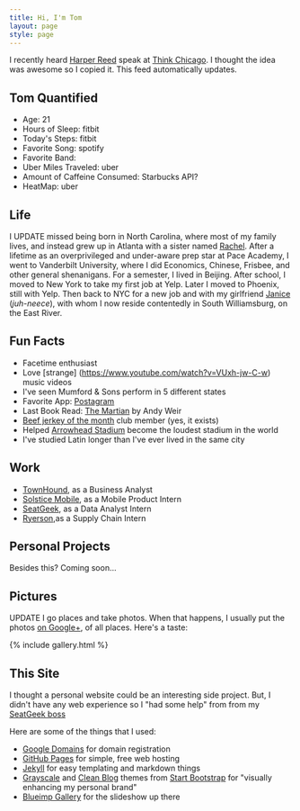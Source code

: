 ```yaml
---
title: Hi, I'm Tom
layout: page
style: page
---
```



I recently heard [Harper Reed](http://harperreed.com/#/) speak at [Think Chicago](http://www.thinkchicago.net). I thought the idea was awesome so I copied it. This feed automatically updates.
## Tom Quantified
* Age: 21
* Hours of Sleep: fitbit
* Today's Steps: fitbit
* Favorite Song: spotify
* Favorite Band:
* Uber Miles Traveled: uber
* Amount of Caffeine Consumed: Starbucks API?
* HeatMap:  uber

## Life


I UPDATE missed being born in North Carolina, where most of my family lives, and instead grew up in Atlanta with a sister named [Rachel](https://www.facebook.com/profile.php?id=2717269). After a lifetime as an overprivileged and under-aware prep star at Pace Academy, I went to Vanderbilt University, where I did Economics, Chinese, Frisbee, and other general shenanigans. For a semester, I lived in Beijing. After school, I moved to New York to take my first job at Yelp. Later I moved to Phoenix, still with Yelp. Then back to NYC for a new job and with my girlfriend [Janice](https://www.facebook.com/janice.bacuetes) (*juh-neece*), with whom I now reside contentedly in South Williamsburg, on the East River.




<div id="map"></div>

## Fun Facts
* Facetime enthusiast
* Love [strange] (https://www.youtube.com/watch?v=VUxh-jw-C-w) music videos
* I've seen Mumford & Sons perform in 5 different states
* Favorite App: [Postagram](https://itunes.apple.com/us/app/id429264904?mt=8&pt=site&ct=postagram_home)
* Last Book Read: [The Martian](http://www.amazon.com/Martian-Andy-Weir/dp/0553418025/ref=sr_1_1?s=books&ie=UTF8&qid=1439705301&sr=1-1&refinements=p_27%3AAndy+Weir) by Andy Weir
* [Beef jerkey of the month](http://www.garywest.com/Jerky-of-the-Month/products/1006/) club member (yes, it exists)
* Helped [Arrowhead Stadium](http://www.si.com/nfl/2014/09/29/chiefs-break-seahawks-noise-record) become the loudest stadium in the world
* I've studied Latin longer than I've ever lived in the same city


## Work
* [TownHound](http://www.townhoundapp.com), as a Business Analyst
* [Solstice Mobile](http://www.solstice-mobile.com), as a Mobile Product Intern
* [SeatGeek](https://seatgeek.com/), as a Data Analyst Intern
* [Ryerson](http://www.ryerson.com/?__geo=635752838062540315&sc_lang=en),as a Supply Chain Intern

## Personal Projects

Besides this? Coming soon...



## Pictures

UPDATE I go places and take photos. When that happens, I usually put the photos [on Google+](https://plus.google.com/u/1/photos/101682164582576787375/albums/6183474494321744017?authkey=CPS4p9bfu_7v1QE), of all places. Here's a taste:

{% include gallery.html %}

## This Site

I thought a personal website could be an interesting side project. But, I didn't have any web experience so I "had some help" from from my [SeatGeek boss](https://seatgeek.com/sgteam/#BenClark)

 Here are some of the things that I used:

* [Google Domains](https://domains.google.com/about/) for domain registration
* [GitHub Pages](https://pages.github.com/) for simple, free web hosting
* [Jekyll](https://github.com/jekyll/jekyll) for easy templating and markdown things
* [Grayscale](http://startbootstrap.com/template-overviews/grayscale/) and [Clean Blog](http://startbootstrap.com/template-overviews/clean-blog/) themes from [Start Bootstrap](http://startbootstrap.com/) for "visually enhancing my personal brand"
* [Blueimp Gallery](https://github.com/blueimp/Gallery) for the slideshow up there
